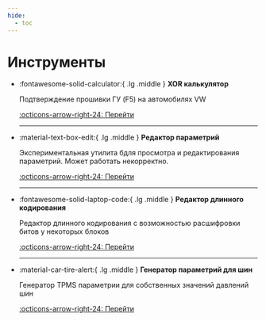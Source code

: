 ```yaml
---
hide:
  - toc
---
```


<style>
  .md-content__button {
    display: none;
  }
</style>

# Инструменты

<div class="grid cards" markdown>

-   :fontawesome-solid-calculator:{ .lg .middle } __XOR калькулятор__

    Подтверждение прошивки ГУ (F5) на автомобилях VW

    [:octicons-arrow-right-24: Перейти](../xorCalculator)

    ---

-   :material-text-box-edit:{ .lg .middle } __Редактор параметрий__

    Экспериментальная утилита бдля просмотра и редактирования параметрий. Может работать некорректно. 

    [:octicons-arrow-right-24: Перейти](../datasetEditor)

    ---

-   :fontawesome-solid-laptop-code:{ .lg .middle } __Редактор длинного кодирования__

    Редактор длинного кодирования с возможностью расшифровки битов у некоторых блоков

    [:octicons-arrow-right-24: Перейти](../longCoding)

    ---

-   :material-car-tire-alert:{ .lg .middle } __Генератор параметрий для шин__

    Генератор TPMS параметрии для собственных значений давлений шин

    [:octicons-arrow-right-24: Перейти](../tiresCoding)

</div>